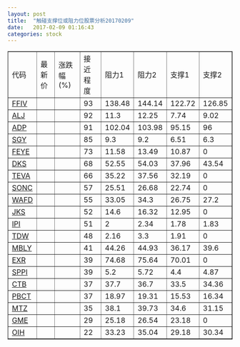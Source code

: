 ```yaml
---
layout: post
title:  "触碰支撑位或阻力位股票分析20170209"
date:   2017-02-09 01:16:43
categories: stock
---
```

<script type="text/javascript">
var stockList = []
stockList.push('gb_ffiv');
stockList.push('gb_alj');
stockList.push('gb_adp');
stockList.push('gb_sgy');
stockList.push('gb_feye');
stockList.push('gb_dks');
stockList.push('gb_teva');
stockList.push('gb_sonc');
stockList.push('gb_wafd');
stockList.push('gb_jks');
stockList.push('gb_ipi');
stockList.push('gb_tdw');
stockList.push('gb_mbly');
stockList.push('gb_exr');
stockList.push('gb_sppi');
stockList.push('gb_ctb');
stockList.push('gb_pbct');
stockList.push('gb_mtz');
stockList.push('gb_gme');
stockList.push('gb_oih');
</script>
<table border="1">
 <tr>
 <td>代码</td>
 <td>最新价</td>
 <td>涨跌幅(%)</td>
 <td>接近程度</td>
 <td>阻力1</td>
 <td>阻力2</td>
 <td>支撑1</td>
 <td>支撑2</td>
</tr>
  <tr id="ffiv" class="green">
  <td><a href="http://stock.finance.sina.com.cn/usstock/quotes/FFIV.html" target="_blank">FFIV</a></td><td></td><td></td><td>93</td><td>138.48</td><td>144.14</td><td>122.72</td><td>126.85</td></tr>
  <tr id="alj" class="red">
  <td><a href="http://stock.finance.sina.com.cn/usstock/quotes/ALJ.html" target="_blank">ALJ</a></td><td></td><td></td><td>92</td><td>11.3</td><td>12.25</td><td>7.74</td><td>9.02</td></tr>
  <tr id="adp" class="green">
  <td><a href="http://stock.finance.sina.com.cn/usstock/quotes/ADP.html" target="_blank">ADP</a></td><td></td><td></td><td>91</td><td>102.04</td><td>103.98</td><td>95.15</td><td>96</td></tr>
  <tr id="sgy" class="green">
  <td><a href="http://stock.finance.sina.com.cn/usstock/quotes/SGY.html" target="_blank">SGY</a></td><td></td><td></td><td>85</td><td>9.3</td><td>9.2</td><td>6.51</td><td>6.3</td></tr>
  <tr id="feye" class="green">
  <td><a href="http://stock.finance.sina.com.cn/usstock/quotes/FEYE.html" target="_blank">FEYE</a></td><td></td><td></td><td>73</td><td>11.58</td><td>13.49</td><td>10.87</td><td>0</td></tr>
  <tr id="dks" class="red">
  <td><a href="http://stock.finance.sina.com.cn/usstock/quotes/DKS.html" target="_blank">DKS</a></td><td></td><td></td><td>68</td><td>52.55</td><td>54.03</td><td>37.96</td><td>43.54</td></tr>
  <tr id="teva" class="green">
  <td><a href="http://stock.finance.sina.com.cn/usstock/quotes/TEVA.html" target="_blank">TEVA</a></td><td></td><td></td><td>66</td><td>35.22</td><td>37.56</td><td>32.19</td><td>0</td></tr>
  <tr id="sonc" class="red">
  <td><a href="http://stock.finance.sina.com.cn/usstock/quotes/SONC.html" target="_blank">SONC</a></td><td></td><td></td><td>57</td><td>25.51</td><td>26.68</td><td>22.74</td><td>0</td></tr>
  <tr id="wafd" class="red">
  <td><a href="http://stock.finance.sina.com.cn/usstock/quotes/WAFD.html" target="_blank">WAFD</a></td><td></td><td></td><td>55</td><td>33.05</td><td>34.3</td><td>26.75</td><td>27.2</td></tr>
  <tr id="jks" class="red">
  <td><a href="http://stock.finance.sina.com.cn/usstock/quotes/JKS.html" target="_blank">JKS</a></td><td></td><td></td><td>52</td><td>14.6</td><td>16.32</td><td>12.95</td><td>0</td></tr>
  <tr id="ipi" class="red">
  <td><a href="http://stock.finance.sina.com.cn/usstock/quotes/IPI.html" target="_blank">IPI</a></td><td></td><td></td><td>51</td><td>2</td><td>2.34</td><td>1.78</td><td>1.83</td></tr>
  <tr id="tdw" class="green">
  <td><a href="http://stock.finance.sina.com.cn/usstock/quotes/TDW.html" target="_blank">TDW</a></td><td></td><td></td><td>48</td><td>2.16</td><td>3.3</td><td>1.91</td><td>0</td></tr>
  <tr id="mbly" class="red">
  <td><a href="http://stock.finance.sina.com.cn/usstock/quotes/MBLY.html" target="_blank">MBLY</a></td><td></td><td></td><td>41</td><td>44.26</td><td>44.93</td><td>36.17</td><td>39.6</td></tr>
  <tr id="exr" class="red">
  <td><a href="http://stock.finance.sina.com.cn/usstock/quotes/EXR.html" target="_blank">EXR</a></td><td></td><td></td><td>39</td><td>74.68</td><td>75.64</td><td>70.01</td><td>0</td></tr>
  <tr id="sppi" class="green">
  <td><a href="http://stock.finance.sina.com.cn/usstock/quotes/SPPI.html" target="_blank">SPPI</a></td><td></td><td></td><td>39</td><td>5.2</td><td>5.72</td><td>4.4</td><td>4.87</td></tr>
  <tr id="ctb" class="green">
  <td><a href="http://stock.finance.sina.com.cn/usstock/quotes/CTB.html" target="_blank">CTB</a></td><td></td><td></td><td>37</td><td>37.7</td><td>36.7</td><td>33.5</td><td>34.36</td></tr>
  <tr id="pbct" class="red">
  <td><a href="http://stock.finance.sina.com.cn/usstock/quotes/PBCT.html" target="_blank">PBCT</a></td><td></td><td></td><td>37</td><td>18.97</td><td>19.31</td><td>15.53</td><td>16.34</td></tr>
  <tr id="mtz" class="red">
  <td><a href="http://stock.finance.sina.com.cn/usstock/quotes/MTZ.html" target="_blank">MTZ</a></td><td></td><td></td><td>35</td><td>38.1</td><td>39.73</td><td>34.6</td><td>31.15</td></tr>
  <tr id="gme" class="red">
  <td><a href="http://stock.finance.sina.com.cn/usstock/quotes/GME.html" target="_blank">GME</a></td><td></td><td></td><td>29</td><td>25.18</td><td>26.54</td><td>23.18</td><td>0</td></tr>
  <tr id="oih" class="red">
  <td><a href="http://stock.finance.sina.com.cn/usstock/quotes/OIH.html" target="_blank">OIH</a></td><td></td><td></td><td>22</td><td>33.23</td><td>35.04</td><td>29.18</td><td>30.34</td></tr>
</table>
